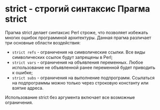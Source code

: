 strict - строгий синтаксис
Прагма strict
=============

Прагма strict делает синтаксис Perl строже, что позволяет избежать многих ошибок программной архитектуры. Данная прагма различает три основные области воздействия:

* `strict refs` - ограничения на символические ссылки. Все виды символических ссылок будут запрещены в Perl;
* `strict vars` - ограничения на объявления переменных. Любое использование не объявленной ранее переменной будет приводить к ошибке;
* `strict subs` - ограничения на выполнение подпрограмм. Ссылаться на подпрограммы можно только через строковую константу или взятие адреса.

Использование strict без аргумента включает все возможные ограничения.
